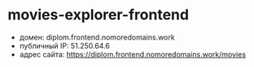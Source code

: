 # movies-explorer-frontend
* домен: diplom.frontend.nomoredomains.work
* публичный IP: 51.250.64.6
* адрес сайта: https://diplom.frontend.nomoredomains.work/movies